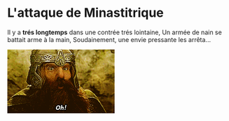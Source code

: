 # L'attaque de Minastitrique

Il y a **trés longtemps** dans une contrée trés lointaine,
Un armée de nain se battait arme à la main,
Soudainement, une envie pressante les arrêta...

![Im the DRQR dwarf](Fi0B.gif)

